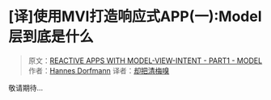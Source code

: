 # [译]使用MVI打造响应式APP(一):Model层到底是什么

> 原文：[REACTIVE APPS WITH MODEL-VIEW-INTENT - PART1 - MODEL](http://hannesdorfmann.com/android/mosby3-mvi-1)
作者：[Hannes Dorfmann](http://hannesdorfmann.com)
译者：[却把清梅嗅](https://github.com/qingmei2)

敬请期待...
